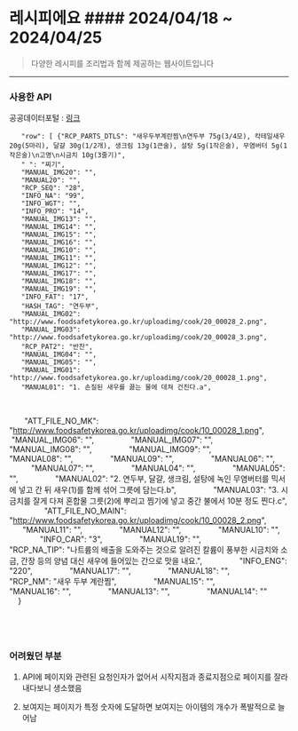 # 레시피에요 #### 2024/04/18 ~  2024/04/25

> 다양한 레시피를 조리법과 함께 제공하는 웹사이트입니다


-----
### 사용한 API
 공공데이터포털 : [링크](http://openapi.foodsafetykorea.go.kr/api/9b9d1da9843446bd8c23/COOKRCP01/json/1/100)

       "row": [ {"RCP_PARTS_DTLS": "새우두부계란찜\n연두부 75g(3/4모), 칵테일새우 20g(5마리), 달걀 30g(1/2개), 생크림 13g(1큰술), 설탕 5g(1작은술), 무염버터 5g(1작은술)\n고명\n시금치 10g(3줄기)",
       " ": "찌기",
       "MANUAL_IMG20": "",
       "MANUAL20": "",
       "RCP_SEQ": "28",
       "INFO_NA": "99",
       "INFO_WGT": "",
       "INFO_PRO": "14",
       "MANUAL_IMG13": "",
       "MANUAL_IMG14": "",
       "MANUAL_IMG15": "",
       "MANUAL_IMG16": "",
       "MANUAL_IMG10": "",
       "MANUAL_IMG11": "",
       "MANUAL_IMG12": "",
       "MANUAL_IMG17": "",
       "MANUAL_IMG18": "",
       "MANUAL_IMG19": "",
       "INFO_FAT": "17",
       "HASH_TAG": "연두부",
       "MANUAL_IMG02": "http://www.foodsafetykorea.go.kr/uploadimg/cook/20_00028_2.png",
       "MANUAL_IMG03": "http://www.foodsafetykorea.go.kr/uploadimg/cook/20_00028_3.png",
       "RCP_PAT2": "반찬",
       "MANUAL_IMG04": "",
       "MANUAL_IMG05": "",
       "MANUAL_IMG01": "http://www.foodsafetykorea.go.kr/uploadimg/cook/20_00028_1.png",
       "MANUAL01": "1. 손질된 새우를 끓는 물에 데쳐 건진다.a",



       
       
       
       
       
       "ATT_FILE_NO_MK": "http://www.foodsafetykorea.go.kr/uploadimg/cook/10_00028_1.png",
       "MANUAL_IMG06": "",
                "MANUAL_IMG07": "",
                "MANUAL_IMG08": "",
                "MANUAL_IMG09": "",
                "MANUAL08": "",
                "MANUAL09": "",
                "MANUAL06": "",
                "MANUAL07": "",
                "MANUAL04": "",
                "MANUAL05": "",
                "MANUAL02": "2. 연두부, 달걀, 생크림, 설탕에 녹인 무염버터를 믹서에 넣고 간 뒤 새우(1)를 함께 섞어 그릇에 담는다.b",
                "MANUAL03": "3. 시금치를 잘게 다져 혼합물 그릇(2)에 뿌리고 찜기에 넣고 중간 불에서 10분 정도 찐다.c",
                "ATT_FILE_NO_MAIN": "http://www.foodsafetykorea.go.kr/uploadimg/cook/10_00028_2.png",
                "MANUAL11": "",
                "MANUAL12": "",
                "MANUAL10": "",
                "INFO_CAR": "3",
                "MANUAL19": "",
                "RCP_NA_TIP": "나트륨의 배출을 도와주는 것으로 알려진 칼륨이 풍부한 시금치와 소금, 간장 등의 양념 대신 새우에 들어있는 간으로 맛을 내요.",
                "INFO_ENG": "220",
                "MANUAL17": "",
                "MANUAL18": "",
                "RCP_NM": "새우 두부 계란찜",
                "MANUAL15": "",
                "MANUAL16": "",
                "MANUAL13": "",
                "MANUAL14": ""
            }


                
                
           
----

### 어려웠던 부분
1. API에 페이지와 관련된 요청인자가 없어서 시작지점과 종료지점으로 페이지를 잘라내다보니 생소했음

2. 보여지는 페이지가 특정 숫자에 도달하면 보여지는 아이템의 개수가 폭발적으로 늘어남 

